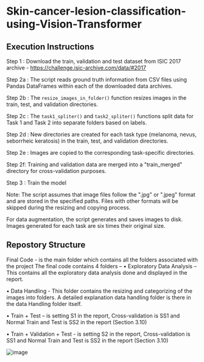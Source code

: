 # Skin-cancer-lesion-classification-using-Vision-Transformer

## Execution Instructions

Step 1 : Download the train, validation and test dataset from ISIC 2017 archive - https://challenge.isic-archive.com/data/#2017

Step 2a : The script reads ground truth information from CSV files using Pandas DataFrames within each of the downloaded data archives.

Step 2b : The `resize_images_in_folder()` function resizes images in the train, test, and validation directories.

Step 2c : The `task1_spliter()` and `task2_spliter()` functions split data for Task 1 and Task 2 into separate folders based on labels.

Step 2d : New directories are created for each task type (melanoma, nevus, seborrheic keratosis) in the train, test, and validation directories.

Step 2e : Images are copied to the corresponding task-specific directories.

Step 2f:  Training and validation data are merged into a "train_merged" directory for cross-validation purposes.

Step 3 : Train the model 

Note: The script assumes that image files follow the ".jpg" or ".jpeg" format and are stored in the specified paths. Files with other formats will be skipped during the resizing and copying process.

For data augmentation, the script generates and saves images to disk. Images generated for each task are six times their original size.



## Repostory Structure

Final Code - is the main folder which contains all the folders associated with the project
The final code contains 4 folders –
•	Exploratory Data Analysis – This contains all the exploratory data analysis done and displayed in the report.

•	Data Handling - This folder contains the resizing and categorizing of the images into folders. A detailed explanation data handling folder is there in the data Handling folder itself.

•	Train + Test – is setting S1 in the report, Cross-validation is SS1 and Normal Train and Test is SS2 in the report (Section 3.10)

•	Train + Validation + Test - is setting S2 in the report, Cross-validation is SS1 and Normal Train and Test is SS2 in the report (Section 3.10)


![image](https://github.com/Gayathri-Shajimon/Skin-cancer-lesion-classification-using-Vision-Transformer/assets/149523953/00b234aa-15a4-4ba9-80ba-62e90e1272de)

